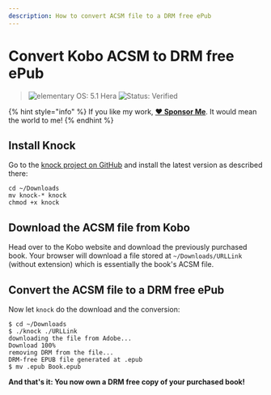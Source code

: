 ```yaml
---
description: How to convert ACSM file to a DRM free ePub
---
```


# Convert Kobo ACSM to DRM free ePub

> ![elementary OS: 5.1 Hera](https://img.shields.io/badge/elementary%C2%A0OS-5.1%20Hera-007aff)
> ![Status: Verified](https://img.shields.io/badge/status-verified-58c633)

{% hint style="info" %}
If you like my work, [**❤️ Sponsor Me**](https://github.com/sponsors/marbetschar). It would mean the world to me!
{% endhint %}

## Install Knock

Go to the [knock project on GitHub](https://github.com/BentonEdmondson/knock) and install the latest version as described there:

```
cd ~/Downloads
mv knock-* knock
chmod +x knock
```

## Download the ACSM file from Kobo

Head over to the Kobo website and download the previously purchased book. Your browser will download a file stored at `~/Downloads/URLLink` (without extension) which is essentially the book's ACSM file.

## Convert the ACSM file to a DRM free ePub

Now let `knock` do the download and the conversion:

```
$ cd ~/Downloads
$ ./knock ./URLLink
downloading the file from Adobe...
Download 100%
removing DRM from the file...
DRM-free EPUB file generated at .epub
$ mv .epub Book.epub
```

**And that's it: You now own a DRM free copy of your purchased book!**
